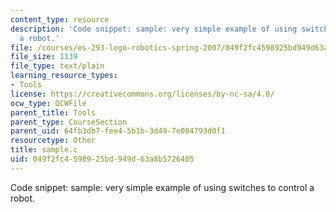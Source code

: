 ```yaml
---
content_type: resource
description: 'Code snippet: sample: very simple example of using switches to control
  a robot.'
file: /courses/es-293-lego-robotics-spring-2007/049f2fc4598925bd949d63a8b5726405_sample.c
file_size: 1139
file_type: text/plain
learning_resource_types:
- Tools
license: https://creativecommons.org/licenses/by-nc-sa/4.0/
ocw_type: OCWFile
parent_title: Tools
parent_type: CourseSection
parent_uid: 64fb3db7-fee4-5b1b-3d49-7e084793d0f1
resourcetype: Other
title: sample.c
uid: 049f2fc4-5989-25bd-949d-63a8b5726405
---
```

Code snippet: sample: very simple example of using switches to control a robot.